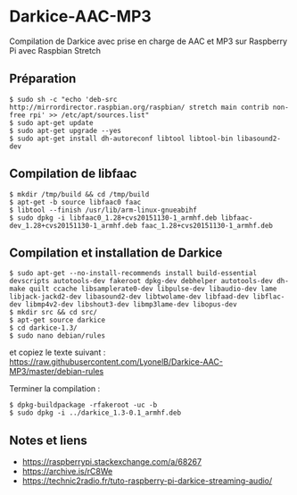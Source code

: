 # Darkice-AAC-MP3
Compilation de Darkice avec prise en charge de AAC et MP3 sur Raspberry Pi avec Raspbian Stretch

## Préparation
    $ sudo sh -c "echo 'deb-src http://mirrordirector.raspbian.org/raspbian/ stretch main contrib non-free rpi' >> /etc/apt/sources.list"
    $ sudo apt-get update
    $ sudo apt-get upgrade --yes
    $ sudo apt-get install dh-autoreconf libtool libtool-bin libasound2-dev

## Compilation de libfaac

    $ mkdir /tmp/build && cd /tmp/build
    $ apt-get -b source libfaac0 faac
    $ libtool --finish /usr/lib/arm-linux-gnueabihf
    $ sudo dpkg -i libfaac0_1.28+cvs20151130-1_armhf.deb libfaac-dev_1.28+cvs20151130-1_armhf.deb faac_1.28+cvs20151130-1_armhf.deb
  
## Compilation et installation de Darkice

    $ sudo apt-get --no-install-recommends install build-essential devscripts autotools-dev fakeroot dpkg-dev debhelper autotools-dev dh-make quilt ccache libsamplerate0-dev libpulse-dev libaudio-dev lame libjack-jackd2-dev libasound2-dev libtwolame-dev libfaad-dev libflac-dev libmp4v2-dev libshout3-dev libmp3lame-dev libopus-dev
    $ mkdir src && cd src/
    $ apt-get source darkice
    $ cd darkice-1.3/
    $ sudo nano debian/rules
  
et copiez le texte suivant : https://raw.githubusercontent.com/LyonelB/Darkice-AAC-MP3/master/debian-rules

Terminer la compilation :

    $ dpkg-buildpackage -rfakeroot -uc -b
    $ sudo dpkg -i ../darkice_1.3-0.1_armhf.deb
  
## Notes et liens 

- https://raspberrypi.stackexchange.com/a/68267
- https://archive.is/rC8We
- https://technic2radio.fr/tuto-raspberry-pi-darkice-streaming-audio/
